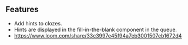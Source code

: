 ## Features

- Add hints to clozes.
- Hints are displayed in the fill-in-the-blank component in the queue.
- https://www.loom.com/share/33c3997e45f94a7eb3001507eb1672d4
